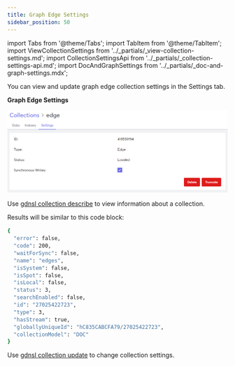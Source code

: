 ```yaml
---
title: Graph Edge Settings
sidebar_position: 50
---
```


import Tabs from '@theme/Tabs';
import TabItem from '@theme/TabItem';
import ViewCollectionSettings from '../_partials/_view-collection-settings.md';
import CollectionSettingsApi from '../_partials/_collection-settings-api.md';
import DocAndGraphSettings from '../_partials/_doc-and-graph-settings.mdx';

<Tabs groupId="operating-systems">
<TabItem value="ui" label="UI">

You can view and update graph edge collection settings in the Settings tab.

<ViewCollectionSettings />

**Graph Edge Settings**

<DocAndGraphSettings collection='Graph edge' />

![Graph Edge Settings Tab](/img/collections/graph-edge-settings.png)

</TabItem>
<TabItem value="cli" label="CLI">

Use [gdnsl collection describe](../../cli/collections-cli.md#gdnsl-collection-describe) to view information about a collection.

Results will be similar to this code block:

```bash
{
  "error": false,
  "code": 200,
  "waitForSync": false,
  "name": "edges",
  "isSystem": false,
  "isSpot": false,
  "isLocal": false,
  "status": 3,
  "searchEnabled": false,
  "id": "27025422723",
  "type": 3,
  "hasStream": true,
  "globallyUniqueId": "hC835CABCFA79/27025422723",
  "collectionModel": "DOC"
}
```

Use [gdnsl collection update](../../cli/collections-cli.md#gdnsl-collection-update) to change collection settings.

</TabItem>
<TabItem value="api" label="API">

<CollectionSettingsApi />

</TabItem>
</Tabs>
